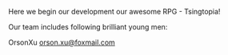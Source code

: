 Here we begin our development our awesome RPG - Tsingtopia!

Our team includes following brilliant young men:

OrsonXu orson.xu@foxmail.com
